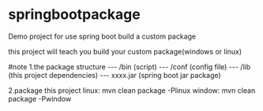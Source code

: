# springbootpackage
Demo project for use spring boot build a custom package

this project will teach you build your custom package(windows or linux)

#note
1.the package structure
--- /bin (script)
--- /conf (config file)
--- /lib (this project dependencies)
--- xxxx.jar (spring boot jar package)

2.package this project 
linux: mvn clean package -Plinux
window: mvn clean package -Pwindow

